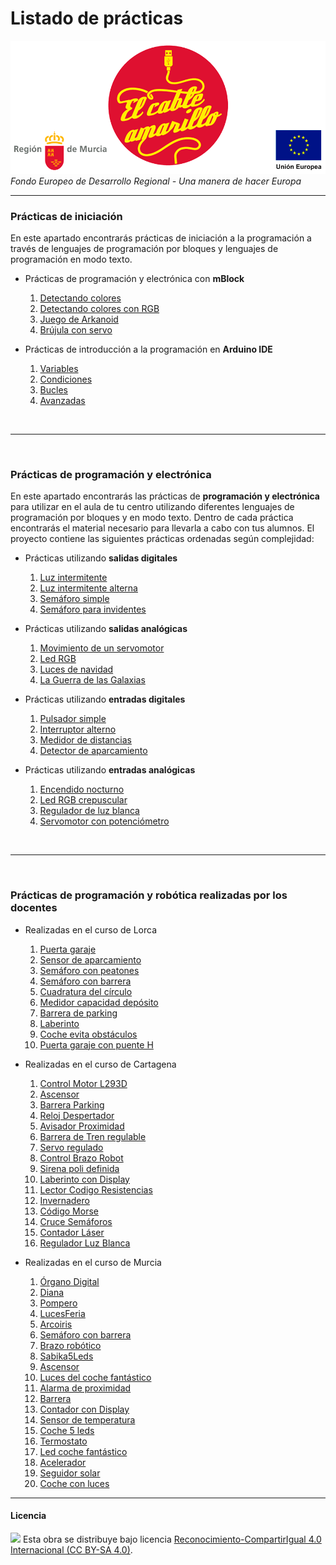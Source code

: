 # Listado de prácticas

<img src="ElCableAmarillo.png" /><br>
*Fondo Europeo de Desarrollo Regional - Una manera de hacer Europa*



***


### Prácticas de iniciación

En este apartado encontrarás prácticas de iniciación a la programación a través de lenguajes de programación por bloques y lenguajes de programación en modo texto. 

- Prácticas de programación y electrónica con **mBlock**
    1. [Detectando colores](Prácticas-de-iniciación/mBlock/Detectando-colores/)
    2. [Detectando colores con RGB](Prácticas-de-iniciación/mBlock/Detectando-colores-con-RGB/)
    3. [Juego de Arkanoid](Prácticas-de-iniciación/mBlock/Juego-de-Arkanoid/)
    4. [Brújula con servo](Prácticas-de-iniciación/mBlock/Brújula-con-servo/)
    
- Prácticas de introducción a la programación en **Arduino IDE**
    1. [Variables](Prácticas-de-iniciación/Arduino-IDE/Variables)
    2. [Condiciones](Prácticas-de-iniciación/Arduino-IDE/Condiciones)
    3. [Bucles](Prácticas-de-iniciación/Arduino-IDE/Bucles)
    4. [Avanzadas](Prácticas-de-iniciación/Arduino-IDE/Avanzadas)



<br />
<hr>
<br />



### Prácticas de programación y electrónica

En este apartado encontrarás las prácticas de **programación y electrónica** para utilizar en el aula de tu centro utilizando diferentes lenguajes de programación por bloques y en modo texto. Dentro de cada práctica encontrarás el material necesario para llevarla a cabo con tus alumnos. El proyecto contiene las siguientes prácticas ordenadas según complejidad:

- Prácticas utilizando **salidas digitales**
    1. [Luz intermitente](Salidas-digitales/Luz-intermitente/)
    2. [Luz intermitente alterna](Salidas-digitales/Luz-intermitente-alterna/)
    3. [Semáforo simple](Salidas-digitales/Semáforo-simple/)
    4. [Semáforo para invidentes](Salidas-digitales/Semáforo-para-invidentes/)
    
- Prácticas utilizando **salidas analógicas**
    1. [Movimiento de un servomotor](Salidas-analógicas/Movimiento-de-un-servomotor/)
    2. [Led RGB](Salidas-analógicas/Led-RGB/)
    3. [Luces de navidad](Salidas-analógicas/Luces-de-navidad/)
    4. [La Guerra de las Galaxias](Salidas-analógicas/La-Guerra-de-las-Galaxias/)

- Prácticas utilizando **entradas digitales**
    1. [Pulsador simple](Entradas-digitales/Pulsador-simple/)
    2. [Interruptor alterno](Entradas-digitales/Interruptor-alterno/)
    3. [Medidor de distancias](Entradas-digitales/Medidor-de-distancias/)
    4. [Detector de aparcamiento](Entradas-digitales/Detector-de-aparcamiento/)

- Prácticas utilizando **entradas analógicas**
    1. [Encendido nocturno](Entradas-analógicas/Encendido-nocturno)
    2. [Led RGB crepuscular](Entradas-analógicas/Led-RGB-crepuscular)
    3. [Regulador de luz blanca](Entradas-analógicas/Regulador-de-luz-blanca)
    4. [Servomotor con potenciómetro](Entradas-analógicas/Servomotor-con-potenciómetro)



<br />
<hr>
<br />



### Prácticas de programación y robótica realizadas por los docentes

- Realizadas en el curso de Lorca
    1. [Puerta garaje](Prácticas-docentes/Lorca/PuertaGaraje)
    2. [Sensor de aparcamiento](Prácticas-docentes/Lorca/SensorAparcamiento)
    3. [Semáforo con peatones](Prácticas-docentes/Lorca/SemáforoConPeatones)
    4. [Semáforo con barrera](Prácticas-docentes/Lorca/SemáforoConBarrera)
    5. [Cuadratura del círculo](Prácticas-docentes/Lorca/CuadraturaDelCírculo)
    6. [Medidor capacidad depósito](Prácticas-docentes/Lorca/MedidorCapacidadDepósito)
    7. [Barrera de parking](Prácticas-docentes/Lorca/BarreraDeParking)
    8. [Laberinto](Prácticas-docentes/Lorca/Laberinto)
    9. [Coche evita obstáculos](Prácticas-docentes/Lorca/CocheEvitaObstáculos)
    10. [Puerta garaje con puente H](Prácticas-docentes/Lorca/PuertaGarajePuenteH)

- Realizadas en el curso de Cartagena
    1. [Control Motor L293D](Prácticas-docentes/Cartagena/ControlMotorL293D)
    2. [Ascensor](Prácticas-docentes/Cartagena/Ascensor)
    3. [Barrera Parking](Prácticas-docentes/Cartagena/BarreraParking)
    4. [Reloj Despertador](Prácticas-docentes/Cartagena/RelojDespertador)
    5. [Avisador Proximidad](Prácticas-docentes/Cartagena/AvisadorProximidad)
    6. [Barrera de Tren regulable](Prácticas-docentes/Cartagena/BarreraDeTrenRegulable)
    7. [Servo regulado](Prácticas-docentes/Cartagena/ServoRegulado)
    8. [Control Brazo Robot](Prácticas-docentes/Cartagena/ControlBrazoRobot)
    9. [Sirena poli definida](Prácticas-docentes/Cartagena/SirenaPoliDefinida)
    10. [Laberinto con Display](Prácticas-docentes/Cartagena/LaberintoDisplay)
    11. [Lector Codigo Resistencias](Prácticas-docentes/Cartagena/LectorCodigoResistencias)
    12. [Invernadero](Prácticas-docentes/Cartagena/Invernadero)
    13. [Código Morse](Prácticas-docentes/Cartagena/CódigoMorse)
    14. [Cruce Semáforos](Prácticas-docentes/Cartagena/CruceSemáforos)
    15. [Contador Láser](Prácticas-docentes/Cartagena/ContadorLáser)
    16. [Regulador Luz Blanca](Prácticas-docentes/Cartagena/ReguladorLuzBlanca)

- Realizadas en el curso de Murcia
    1. [Órgano Digital](Prácticas-docentes/Murcia/ÓrganoDigital)
    2. [Diana](Prácticas-docentes/Murcia/Diana)
    3. [Pompero](Prácticas-docentes/Murcia/Pompero)
    4. [LucesFeria](Prácticas-docentes/Murcia/LucesFeria)
    5. [Arcoiris](Prácticas-docentes/Murcia/Arcoiris)
    6. [Semáforo con barrera](Prácticas-docentes/Murcia/SemáforoBarrera)
    7. [Brazo robótico](Prácticas-docentes/Murcia/BrazoRobótico)
    8. [Sabika5Leds](Prácticas-docentes/Murcia/Sabika5Leds)
    9. [Ascensor](Prácticas-docentes/Murcia/Ascensor)
    10. [Luces del coche fantástico](Prácticas-docentes/Murcia/LucesCocheFantástico)
    11. [Alarma de proximidad](Prácticas-docentes/Murcia/AlarmaProximidad)
    12. [Barrera](Prácticas-docentes/Murcia/Barrera)
    13. [Contador con Display](Prácticas-docentes/Murcia/ContadorDisplay)
    14. [Sensor de temperatura](Prácticas-docentes/Murcia/SensorTemperatura)
    15. [Coche 5 leds](Prácticas-docentes/Murcia/CocheFantástico)
    16. [Termostato](Prácticas-docentes/Murcia/Termostato)
    17. [Led coche fantástico](Prácticas-docentes/Murcia/LedCocheFantástico)
    18. [Acelerador](Prácticas-docentes/Murcia/Acelerador)
    19. [Seguidor solar](Prácticas-docentes/Murcia/Seguidorsolar)
    19. [Coche con luces](Prácticas-docentes/Murcia/CocheConLuces)


***



#### Licencia

<img src="http://i.creativecommons.org/l/by-sa/4.0/88x31.png" /> Esta obra se distribuye bajo licencia [Reconocimiento-CompartirIgual 4.0 Internacional (CC BY-SA 4.0)](https://creativecommons.org/licenses/by-sa/4.0/deed.es_ES).
